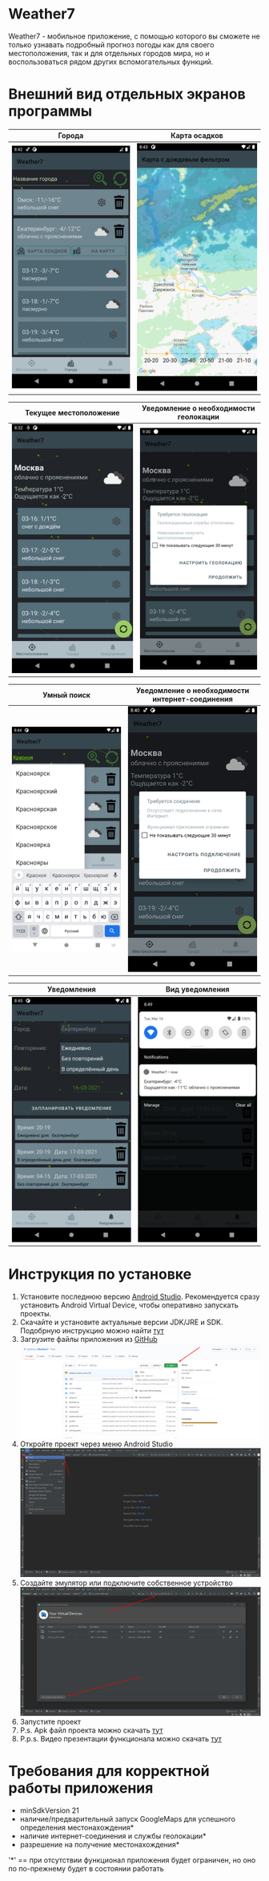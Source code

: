# **Weather7**
Weather7 - мобильное приложение, с помощью которого вы сможете не только узнавать подробный прогноз погоды как для своего местоположения, так и для отдельных городов мира, но и воспользоваться рядом других вспомогательных функций.

# Внешний вид отдельных экранов программы

| Города | Карта осадков |
|----------------|:----------------:|
| ![Oops! Something went wrong](https://github.com/mrkiriss/Weather7/blob/main/screens/cities_page_1.png)|![Oops! Something went wrong](https://github.com/mrkiriss/Weather7/blob/main/screens/rain_map.png) |

| Текущее местоположение | Уведомление о необходимости геолокации |
|----------------|:----------------:|
| ![Oops! Something went wrong](https://github.com/mrkiriss/Weather7/blob/main/screens/location_page_1.png) |![Oops! Something went wrong](https://github.com/mrkiriss/Weather7/blob/main/screens/geolocation_required.png) |

| Умный поиск | Уведомление о необходимости интернет-соединения |
|----------------|:----------------:|
| ![Oops! Something went wrong](https://github.com/mrkiriss/Weather7/blob/main/screens/smart_find.png) |![Oops! Something went wrong](https://github.com/mrkiriss/Weather7/blob/main/screens/internet_required.png) |


| Уведомления | Вид уведомления |
|----------------|:----------------:|
| ![Oops! Something went wrong](https://github.com/mrkiriss/Weather7/blob/main/screens/notifications_page_1.png) |![Oops! Something went wrong](https://github.com/mrkiriss/Weather7/blob/main/screens/notification_example.png) |

# Инструкция по установке
1. Установите последнюю версию [Android Studio](https://developer.android.google.cn/studio). Рекомендуется сразу установить Android Virtual Device, чтобы оперативно запускать проекты.
2. Скачайте и установите актуальные версии JDK/JRE и SDK. Подобрную инструкцию можно найти [тут](https://habr.com/ru/post/228365/)
3. Загрузите файлы приложения из [GitHub](https://github.com/mrkiriss/Weather7) ![Oops! Something went wrong](https://github.com/mrkiriss/Weather7/blob/main/screens/manual/download_project_files.png)
4. Откройте проект через меню Android Studio ![Oops! Something went wrong](https://github.com/mrkiriss/Weather7/blob/main/screens/manual/open_project.png)
5. Создайте эмулятор или подключите собственное устройство ![Oops! Something went wrong](https://github.com/mrkiriss/Weather7/blob/main/screens/manual/create_emulator.png)
6. Запустите проект
7. P.s. Apk файл проекта можно скачать [тут](https://drive.google.com/file/d/1wiSF6CiQdeOltt2OQQha2g1hIjlUpeqq/view?usp=sharing)
8. P.p.s. Видео презентации функционала можно скачать [тут](https://drive.google.com/file/d/1WePnSnSNyPkATTPH8J-KrL_FukXcdgtr/view?usp=sharing)

# Требования для корректной работы приложения
- minSdkVersion 21
- наличие/предварительный  запуск GoogleMaps для успешного определения местонахождения*
- наличие интернет-соединения и службы геолокации*
- разрешение на получение местонахождения*

'*' == при отсутствии функционал приложения будет ограничен, но оно по по-прежнему будет в состоянии работать
